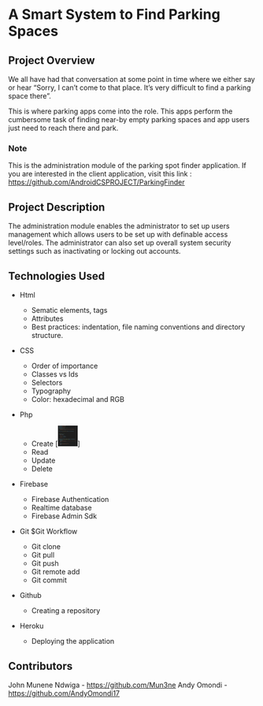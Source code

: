# A Smart System to Find Parking Spaces

## Project Overview
We all have had that conversation at some point in time where we either say or hear “Sorry, I can’t come to that place. It’s very difficult to find a parking space there”.

This is where parking apps come into the role. This apps perform the cumbersome task of finding near-by empty parking spaces and app users just need to reach there and park. 

### Note
 This is the administration module of the parking spot finder application. If you are interested in the client application, visit this link : https://github.com/AndroidCSPROJECT/ParkingFinder

 ## Project Description 
 The administration module enables the administrator to set up users management which allows users to be set up with definable access level/roles. The administrator can also set up overall system security settings such as inactivating or locking out accounts.

 ## Technologies Used

 - Html
   - Sematic elements, tags
   - Attributes
   - Best practices: indentation, file naming conventions and directory structure.

- CSS
   - Order of importance
   - Classes vs Ids
   - Selectors
   - Typography
   - Color: hexadecimal and RGB

- Php
   - Create
   [<img src="readmeuploads/Capture_reg.PNG" width="40px"/>]
   - Read
   - Update
   - Delete

- Firebase
   - Firebase Authentication
   - Realtime database
   - Firebase Admin Sdk

- Git $Git Workflow
  - Git clone
  - Git pull
  - Git push
  - Git remote add
  - Git commit

- Github
  - Creating a repository

- Heroku
  - Deploying the application

## Contributors
   John Munene Ndwiga - https://github.com/Mun3ne
   Andy Omondi        - https://github.com/AndyOmondi17



  
